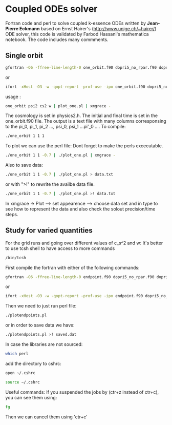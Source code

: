 # Coupled ODEs solver

Fortran code and perl to solve coupled k-essence ODEs written by **Jean-Pierre Eckmann** based on Ernst Hairer's (http://www.unige.ch/~hairer/) ODE solver, this code is  validated by Farbod Hassani's mathematica notebook. The code includes many commments.

## Single orbit
```bash
gfortran -O6 -ffree-line-length-0 one_orbit.f90 dopri5_no_rpar.f90 dopri5copy_no_rpar.f90 -o one_orbit 
```
or
```bash
ifort -xHost -O3 -w -qopt-report -prof-use -ipo one_orbit.f90 dopri5_no_rpar.f90 dopri5copy_no_rpar.f90  -o one_orbit
```
usage :
```bash
one_orbit psi2 cs2 w | plot_one.pl | xmgrace -
```

The cosmology is set in physics2.h. The initial and final time is set in the one_orbit.f90 file.
The output is a text file with many columns corresponsing to the pi_0, pi_1, pi_2 ..., psi_0, psi_1 ...pi'_0 ....
To compile:

```bash
./one_orbit 1 1 1
```

To plot we can use the perl file:
Dont forget to make the perls excecutable. 

```bash
./one_orbit 1 1 -0.7 | ./plot_one.pl | xmgrace -
```

Also to save data:

```bash
./one_orbit 1 1 -0.7 | ./plot_one.pl > data.txt
```
or  with ">!" to rewrite the availbe data file.

```bash
./one_orbit 1 1 -0.7 | ./plot_one.pl >! data.txt
```

In xmgrace -> Plot --> set appearence --> choose data set and in type to see how to represent the data and also check the solout precision/time steps.



## Study for varied quantities

For the grid runs and going over different values of c_s^2 and w:
It's better to use tcsh shell to have access to more commands

```bash
/bin/tcsh
```

First compile the fortran with either of the following commands:

```bash
gfortran -O6 -ffree-line-length-0 endpoint.f90 dopri5_no_rpar.f90 dopri5copy_no_rpar.f90 -o endpoint
```
or

```bash
ifort -xHost -O3 -w -qopt-report -prof-use -ipo endpoint.f90 dopri5_no_rpar.f90 dopri5copy_no_rpar.f90  -o endpoint
```

Then we need to just run perl file:

```bash
./plotendpoints.pl
```

or in order to save data we have:

```bash
./plotendpoints.pl >! saved.dat
```

In case the libraries are not sourced:

```bash
which perl 
```
add the directory to cshrc:

```bash
open ~/.cshrc 
```

```bash
source ~/.cshrc
```

Useful commands:
If you suspended the jobs by (ctr+z instead of ctr+c), you can see them using:

```bash
fg
```
Then we can cancel them using 'ctr+c'



